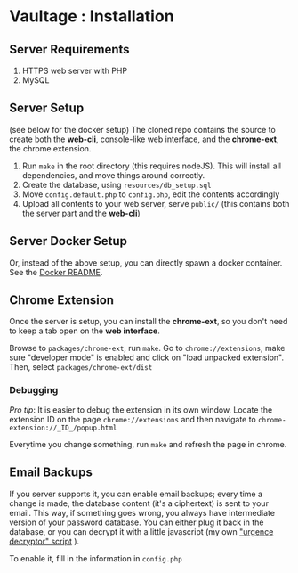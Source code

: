 # Vaultage : Installation

## Server Requirements

1. HTTPS web server with PHP
2. MySQL

## Server Setup

(see below for the docker setup)
The cloned repo contains the source to create both the **web-cli**, console-like web interface, and the **chrome-ext**, the chrome extension.

1. Run `make` in the root directory (this requires nodeJS). This will install all dependencies, and move things around correctly.
2. Create the database, using `resources/db_setup.sql`
3. Move `config.default.php` to `config.php`, edit the contents accordingly
4. Upload all contents to your web server, serve `public/` (this contains both the server part and the **web-cli**)

## Server Docker Setup

Or, instead of the above setup, you can directly spawn a docker container. See the [Docker README](https://github.com/lbarman/vaultage/tree/master/resources/docker-nginx).

## Chrome Extension

Once the server is setup, you can install the **chrome-ext**, so you don't need to keep a tab open on the **web interface**.

Browse to `packages/chrome-ext`, run `make`. 
Go to `chrome://extensions`, make sure "developer mode" is enabled and click on "load unpacked extension". 
Then, select `packages/chrome-ext/dist`

### Debugging

*Pro tip*: It is easier to debug the extension in its own window. Locate the extension ID on the page `chrome://extensions` and then navigate to `chrome-extension://_ID_/popup.html`

Everytime you change something, run `make` and refresh the page in chrome.

## Email Backups

If you server supports it, you can enable email backups; every time a change is made, the database content (it's a ciphertext) is sent to your email. This way, if something goes wrong, you always have intermediate version of your password database. You can either plug it back in the database, or you can decrypt it with a little javascript (my own ["urgence decryptor" script](https://lbarman.ch/server/aes.html) ).

To enable it, fill in the information in `config.php`